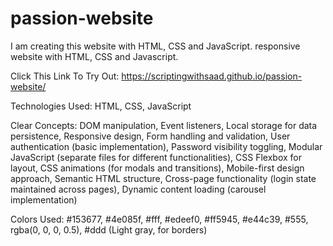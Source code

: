 # passion-website
I am creating this website with HTML, CSS and JavaScript. responsive website with HTML, CSS and Javascript. 

Click This Link To Try Out: https://scriptingwithsaad.github.io/passion-website/


Technologies Used: HTML, CSS, JavaScript

Clear Concepts: DOM manipulation, Event listeners, Local storage for data persistence, Responsive design, Form handling and validation, User authentication (basic implementation), Password visibility toggling, Modular JavaScript (separate files for different functionalities), CSS Flexbox for layout, CSS animations (for modals and transitions), Mobile-first design approach, Semantic HTML structure, Cross-page functionality (login state maintained across pages), Dynamic content loading (carousel implementation)


Colors Used: #153677, #4e085f, #fff, #edeef0, #ff5945, #e44c39, #555, rgba(0, 0, 0, 0.5), #ddd (Light gray, for borders)
